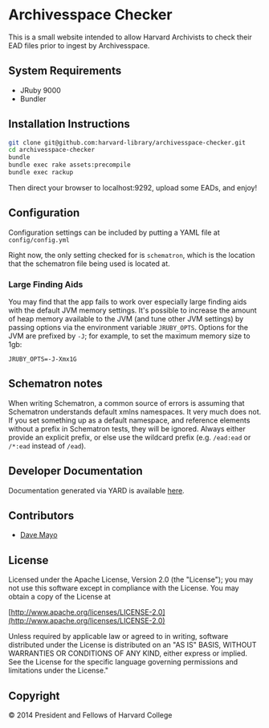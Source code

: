 # Archivesspace Checker 

This is a small website intended to allow Harvard Archivists to check their EAD files prior to ingest by Archivesspace.

## System Requirements

* JRuby 9000
* Bundler

## Installation Instructions

```sh
git clone git@github.com:harvard-library/archivesspace-checker.git
cd archivesspace-checker
bundle
bundle exec rake assets:precompile
bundle exec rackup
```

Then direct your browser to localhost:9292, upload some EADs, and enjoy!

## Configuration

Configuration settings can be included by putting a YAML file at `config/config.yml`

Right now, the only setting checked for is `schematron`, which is the location that
the schematron file being used is located at.

### Large Finding Aids

You may find that the app fails to work over especially large finding aids with the default JVM memory settings.
It's possible to increase the amount of heap memory available to the JVM (and tune other JVM settings) by passing options
via the environment variable `JRUBY_OPTS`.  Options for the JVM are prefixed by `-J`; for example, to set the maximum memory size to 1gb:

``` shell
JRUBY_OPTS=-J-Xmx1G
```

## Schematron notes

When writing Schematron, a common source of errors is assuming that Schematron understands default xmlns namespaces.  It very much does not.  If you set something up as a default namespace, and reference elements without a prefix in Schematron tests, they will be ignored.  Always either provide an explicit prefix, or else use the wildcard prefix (e.g. `/ead:ead` or `/*:ead` instead of `/ead`).

## Developer Documentation
Documentation generated via YARD is available [here](http://harvard-library.github.io/archivesspace-checker).

## Contributors
* [Dave Mayo](https://github.com/pobocks)

## License
Licensed under the Apache License, Version 2.0 (the "License");
you may not use this software except in compliance with the License.
You may obtain a copy of the License at

[http://www.apache.org/licenses/LICENSE-2.0](http://www.apache.org/licenses/LICENSE-2.0)

Unless required by applicable law or agreed to in writing, software
distributed under the License is distributed on an "AS IS" BASIS,
WITHOUT WARRANTIES OR CONDITIONS OF ANY KIND, either express or implied.
See the License for the specific language governing permissions and
limitations under the License."

## Copyright
© 2014 President and Fellows of Harvard College
